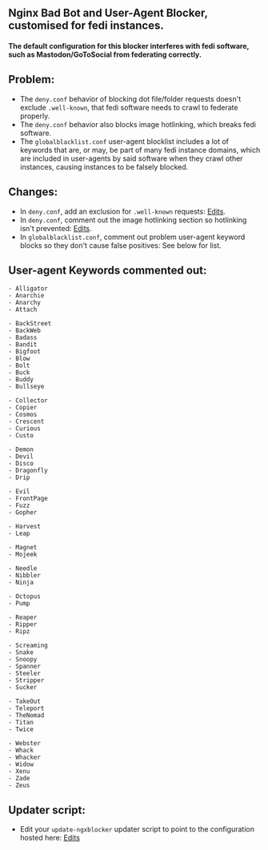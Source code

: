 ## Nginx Bad Bot and User-Agent Blocker, customised for fedi instances.
#### The default configuration for this blocker interferes with fedi software, such as Mastodon/GoToSocial from federating correctly.

## Problem:
- The `deny.conf` behavior of blocking dot file/folder requests doesn't exclude `.well-known`, that fedi software needs to crawl to federate properly.
- The `deny.conf` behavior also blocks image hotlinking, which breaks fedi software.
- The `globalblacklist.conf` user-agent blocklist includes a lot of keywords that are, or may, be part of many fedi instance domains, which are included in user-agents by said software when they crawl other instances, causing instances to be falsely blocked.

## Changes:
- In `deny.conf`, add an exclusion for `.well-known` requests: [Edits](https://github.com/jwbjnwolf/nginx-bad-bot-blocker/commit/bbc4b2f13b69132e055ab87c30cef82119d7903a).
- In `deny.conf`, comment out the image hotlinking section so hotlinking isn't prevented: [Edits](https://github.com/jwbjnwolf/nginx-bad-bot-blocker/commit/7f80200a183cf2cd72180be381032c23940eb724).
- In `globalblacklist.conf`, comment out problem user-agent keyword blocks so they don't cause false positives: See below for list.

## User-agent Keywords commented out:
```
- Alligator
- Anarchie
- Anarchy
- Attach

- BackStreet
- BackWeb
- Badass
- Bandit
- Bigfoot
- Blow
- Bolt
- Buck
- Buddy
- Bullseye

- Collector
- Copier
- Cosmos
- Crescent
- Curious
- Custo

- Demon
- Devil
- Disco
- Dragonfly
- Drip

- Evil
- FrontPage
- Fuzz
- Gopher

- Harvest
- Leap

- Magnet
- Mojeek

- Needle
- Nibbler
- Ninja

- Octopus
- Pump

- Reaper
- Ripper
- Ripz

- Screaming
- Snake
- Snoopy
- Spanner
- Steeler
- Stripper
- Sucker

- TakeOut
- Teleport
- TheNomad
- Titan
- Twice

- Webster
- Whack
- Whacker
- Widow
- Xenu
- Zade
- Zeus
```

## Updater script:
- Edit your `update-ngxblocker` updater script to point to the configuration hosted here: [Edits](https://github.com/jwbjnwolf/nginx-bad-bot-blocker/commit/b083e4af2faed92fa14b02c7a64126f739557893)
